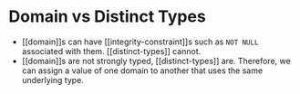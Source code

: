 # Domain vs Distinct Types

* [[domain]]s can have [[integrity-constraint]]s such as `NOT NULL` associated with them. [[distinct-types]] cannot.
* [[domain]]s are not strongly typed, [[distinct-types]] are. Therefore, we can assign a value of one domain to another that uses the same underlying type.
